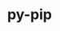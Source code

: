 ---
title: "py-pip"
layout: cache
categories: [package, v0.18.1]
meta: {"versions": ["21.3.1"], "compilers": ["gcc@=7.3.1", "gcc@=7.5.0", "gcc@=8.4.0"], "oss": ["amzn2", "ubuntu18.04"], "platforms": ["linux"], "targets": ["aarch64", "graviton2", "x86_64", "x86_64_v3", "x86_64_v4"], "stacks": ["aws-ahug", "aws-ahug-aarch64", "aws-isc", "aws-isc-aarch64", "build_systems", "data-vis-sdk", "e4s", "radiuss", "root", "tutorial"], "num_specs": 11, "num_specs_by_stack": {"e4s": 2, "root": 11, "aws-isc": 2, "aws-ahug": 2, "aws-isc-aarch64": 2, "aws-ahug-aarch64": 2, "data-vis-sdk": 1, "tutorial": 2, "build_systems": 1, "radiuss": 2}}
spec_details: [{"hash": "g5b2tjwrfzgyfikh5xmzyev4fmwlh3x4", "compiler": "gcc@=7.5.0", "versions": ["21.3.1"], "os": "ubuntu18.04", "platform": "linux", "target": "x86_64", "variants": [], "stacks": ["e4s", "root"], "size": "-", "tarball": "https://binaries.spack.io/releases/v0.18.1/build_cache/linux-ubuntu18.04-x86_64/gcc-7.5.0/py-pip-21.3.1/linux-ubuntu18.04-x86_64-gcc-7.5.0-py-pip-21.3.1-g5b2tjwrfzgyfikh5xmzyev4fmwlh3x4.spack"}, {"hash": "2yjay6ssothmsav4en5mt7qgssseigng", "compiler": "gcc@=7.3.1", "versions": ["21.3.1"], "os": "amzn2", "platform": "linux", "target": "x86_64_v4", "variants": [], "stacks": ["aws-isc", "aws-ahug", "root"], "size": "-", "tarball": "https://binaries.spack.io/releases/v0.18.1/build_cache/linux-amzn2-x86_64_v4/gcc-7.3.1/py-pip-21.3.1/linux-amzn2-x86_64_v4-gcc-7.3.1-py-pip-21.3.1-2yjay6ssothmsav4en5mt7qgssseigng.spack"}, {"hash": "ndvb2hqmc3zxfqmdevpnvefnbfjcdpnh", "compiler": "gcc@=7.5.0", "versions": ["21.3.1"], "os": "ubuntu18.04", "platform": "linux", "target": "x86_64", "variants": [], "stacks": ["e4s", "root"], "size": "-", "tarball": "https://binaries.spack.io/releases/v0.18.1/build_cache/linux-ubuntu18.04-x86_64/gcc-7.5.0/py-pip-21.3.1/linux-ubuntu18.04-x86_64-gcc-7.5.0-py-pip-21.3.1-ndvb2hqmc3zxfqmdevpnvefnbfjcdpnh.spack"}, {"hash": "dbj77vmu3vgecm4m5cd7d66ima2gs72z", "compiler": "gcc@=7.3.1", "versions": ["21.3.1"], "os": "amzn2", "platform": "linux", "target": "graviton2", "variants": [], "stacks": ["root", "aws-isc-aarch64", "aws-ahug-aarch64"], "size": "-", "tarball": "https://binaries.spack.io/releases/v0.18.1/build_cache/linux-amzn2-graviton2/gcc-7.3.1/py-pip-21.3.1/linux-amzn2-graviton2-gcc-7.3.1-py-pip-21.3.1-dbj77vmu3vgecm4m5cd7d66ima2gs72z.spack"}, {"hash": "jsdap3vislzyazlj4cdbiv77ncvxz3wi", "compiler": "gcc@=7.3.1", "versions": ["21.3.1"], "os": "amzn2", "platform": "linux", "target": "aarch64", "variants": [], "stacks": ["root", "aws-isc-aarch64", "aws-ahug-aarch64"], "size": "-", "tarball": "https://binaries.spack.io/releases/v0.18.1/build_cache/linux-amzn2-aarch64/gcc-7.3.1/py-pip-21.3.1/linux-amzn2-aarch64-gcc-7.3.1-py-pip-21.3.1-jsdap3vislzyazlj4cdbiv77ncvxz3wi.spack"}, {"hash": "mwjd7cvjzpmp4j27nkdafiozug2sbk7u", "compiler": "gcc@=7.3.1", "versions": ["21.3.1"], "os": "amzn2", "platform": "linux", "target": "x86_64_v3", "variants": [], "stacks": ["aws-isc", "aws-ahug", "root"], "size": "-", "tarball": "https://binaries.spack.io/releases/v0.18.1/build_cache/linux-amzn2-x86_64_v3/gcc-7.3.1/py-pip-21.3.1/linux-amzn2-x86_64_v3-gcc-7.3.1-py-pip-21.3.1-mwjd7cvjzpmp4j27nkdafiozug2sbk7u.spack"}, {"hash": "zowx3yuslmobcdh3mgms5aoaqolqaf7n", "compiler": "gcc@=7.5.0", "versions": ["21.3.1"], "os": "ubuntu18.04", "platform": "linux", "target": "x86_64", "variants": [], "stacks": ["data-vis-sdk", "root"], "size": "-", "tarball": "https://binaries.spack.io/releases/v0.18.1/build_cache/linux-ubuntu18.04-x86_64/gcc-7.5.0/py-pip-21.3.1/linux-ubuntu18.04-x86_64-gcc-7.5.0-py-pip-21.3.1-zowx3yuslmobcdh3mgms5aoaqolqaf7n.spack"}, {"hash": "meejurzjlfxjhjtbhjkhq6xm3yqs4gds", "compiler": "gcc@=8.4.0", "versions": ["21.3.1"], "os": "ubuntu18.04", "platform": "linux", "target": "x86_64", "variants": [], "stacks": ["tutorial", "root"], "size": "-", "tarball": "https://binaries.spack.io/releases/v0.18.1/build_cache/linux-ubuntu18.04-x86_64/gcc-8.4.0/py-pip-21.3.1/linux-ubuntu18.04-x86_64-gcc-8.4.0-py-pip-21.3.1-meejurzjlfxjhjtbhjkhq6xm3yqs4gds.spack"}, {"hash": "3o6p6xdwihdzn6d7yn2h3kliovandmlf", "compiler": "gcc@=7.5.0", "versions": ["21.3.1"], "os": "ubuntu18.04", "platform": "linux", "target": "x86_64", "variants": [], "stacks": ["build_systems", "root"], "size": "-", "tarball": "https://binaries.spack.io/releases/v0.18.1/build_cache/linux-ubuntu18.04-x86_64/gcc-7.5.0/py-pip-21.3.1/linux-ubuntu18.04-x86_64-gcc-7.5.0-py-pip-21.3.1-3o6p6xdwihdzn6d7yn2h3kliovandmlf.spack"}, {"hash": "bveswoebrwpxwbbooc43ddgkdwu6g4th", "compiler": "gcc@=7.5.0", "versions": ["21.3.1"], "os": "ubuntu18.04", "platform": "linux", "target": "x86_64", "variants": [], "stacks": ["radiuss", "tutorial", "root"], "size": "-", "tarball": "https://binaries.spack.io/releases/v0.18.1/build_cache/linux-ubuntu18.04-x86_64/gcc-7.5.0/py-pip-21.3.1/linux-ubuntu18.04-x86_64-gcc-7.5.0-py-pip-21.3.1-bveswoebrwpxwbbooc43ddgkdwu6g4th.spack"}, {"hash": "h6y4dbkhhropcjewg6zsgykfrad4zydr", "compiler": "gcc@=7.5.0", "versions": ["21.3.1"], "os": "ubuntu18.04", "platform": "linux", "target": "x86_64", "variants": [], "stacks": ["radiuss", "root"], "size": "-", "tarball": "https://binaries.spack.io/releases/v0.18.1/build_cache/linux-ubuntu18.04-x86_64/gcc-7.5.0/py-pip-21.3.1/linux-ubuntu18.04-x86_64-gcc-7.5.0-py-pip-21.3.1-h6y4dbkhhropcjewg6zsgykfrad4zydr.spack"}]
---